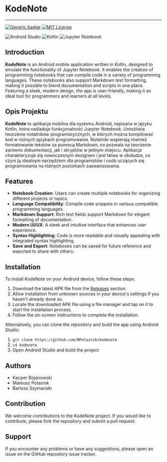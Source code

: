# KodeNote

-------------------------

[![Generic badge](https://img.shields.io/badge/version-1.0.0-green.svg)](https://shields.io/)
[![MIT License](https://img.shields.io/badge/license-MIT-blue.svg)](LICENSE) 

![Android Studio](https://img.shields.io/badge/Android%20Studio-3DDC84.svg?style=for-the-badge&logo=android-studio&logoColor=white)
![Kotlin](https://img.shields.io/badge/kotlin-%237F52FF.svg?style=for-the-badge&logo=kotlin&logoColor=white)
![Jupyter Notebook](https://img.shields.io/badge/jupyter-%23FA0F00.svg?style=for-the-badge&logo=jupyter&logoColor=white)


## Introduction

**KodeNote** is an Android mobile application written in Kotlin, designed to emulate the functionality of Jupyter Notebook. It enables the creation of programming notebooks that can compile code in a variety of programming languages. These notebooks also support Markdown text formatting, making it possible to blend documentation and scripts in one place. Featuring a sleek, modern design, the app is user-friendly, making it an ideal tool for programmers and learners at all levels.

## Opis Projektu

**KodeNote** to aplikacja mobilna dla systemu Android, napisana w języku Kotlin, która naśladuje funkcjonalność Jupyter Notebook. Umożliwia tworzenie notatników programistycznych, w których można kompilować kod w różnych językach programowania. Notatniki wspierają również formatowanie tekstów za pomocą Markdown, co pozwala na tworzenie zarówno dokumentacji, jak i skryptów w jednym miejscu. Aplikacja charakteryzuje się nowoczesnym designem i jest łatwa w obsłudze, co czyni ją idealnym narzędziem dla programistów i osób uczących się programowania na różnych poziomach zaawansowania.

## Features

- **Notebook Creation**: Users can create multiple notebooks for organizing different projects or topics.
- **Language Compatibility**: Compile code snippets in various compatible programming languages.
- **Markdown Support**: Rich text fields support Markdown for elegant formatting of documentation.
- **Modern UI/UX**: A sleek and intuitive interface that enhances user experience.
- **Syntax Highlighting**: Code is more readable and visually appealing with integrated syntax highlighting.
- **Save and Export**: Notebooks can be saved for future reference and exported to share with others.


## Installation

To install KodeNote on your Android device, follow these steps:

1. Download the latest APK file from the [Releases](https://github.com/MPotasnik/kodenote/releases) section.
2. Allow installation from unknown sources in your device's settings if you haven't already done so.
3. Locate the downloaded APK file using a file manager and tap on it to start the installation process.
4. Follow the on-screen instructions to complete the installation.

Alternatively, you can clone the repository and build the app using Android Studio:
1. `git clone https://github.com/MPotasnik/kodenote`
2. `cd kodenote`
3. Open Android Studio and build the project

## Authors

- Kacper Bojanowski
- Mateusz Potasnik
- Bartosz Szymanski

## Contribution

We welcome contributions to the KodeNote project. If you would like to contribute, please fork the repository and submit a pull request.

## Support

If you encounter any problems or have any suggestions, please open an issue on the GitHub repository issue tracker.

